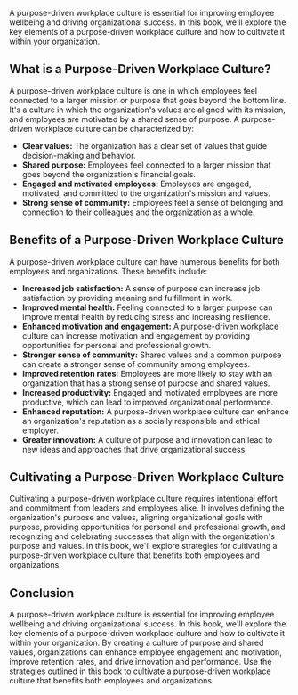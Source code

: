 
A purpose-driven workplace culture is essential for improving employee wellbeing and driving organizational success. In this book, we'll explore the key elements of a purpose-driven workplace culture and how to cultivate it within your organization.

What is a Purpose-Driven Workplace Culture?
-------------------------------------------

A purpose-driven workplace culture is one in which employees feel connected to a larger mission or purpose that goes beyond the bottom line. It's a culture in which the organization's values are aligned with its mission, and employees are motivated by a shared sense of purpose. A purpose-driven workplace culture can be characterized by:

* **Clear values:** The organization has a clear set of values that guide decision-making and behavior.
* **Shared purpose:** Employees feel connected to a larger mission that goes beyond the organization's financial goals.
* **Engaged and motivated employees:** Employees are engaged, motivated, and committed to the organization's mission and values.
* **Strong sense of community:** Employees feel a sense of belonging and connection to their colleagues and the organization as a whole.

Benefits of a Purpose-Driven Workplace Culture
----------------------------------------------

A purpose-driven workplace culture can have numerous benefits for both employees and organizations. These benefits include:

* **Increased job satisfaction:** A sense of purpose can increase job satisfaction by providing meaning and fulfillment in work.
* **Improved mental health:** Feeling connected to a larger purpose can improve mental health by reducing stress and increasing resilience.
* **Enhanced motivation and engagement:** A purpose-driven workplace culture can increase motivation and engagement by providing opportunities for personal and professional growth.
* **Stronger sense of community:** Shared values and a common purpose can create a stronger sense of community among employees.
* **Improved retention rates:** Employees are more likely to stay with an organization that has a strong sense of purpose and shared values.
* **Increased productivity:** Engaged and motivated employees are more productive, which can lead to improved organizational performance.
* **Enhanced reputation:** A purpose-driven workplace culture can enhance an organization's reputation as a socially responsible and ethical employer.
* **Greater innovation:** A culture of purpose and innovation can lead to new ideas and approaches that drive organizational success.

Cultivating a Purpose-Driven Workplace Culture
----------------------------------------------

Cultivating a purpose-driven workplace culture requires intentional effort and commitment from leaders and employees alike. It involves defining the organization's purpose and values, aligning organizational goals with purpose, providing opportunities for personal and professional growth, and recognizing and celebrating successes that align with the organization's purpose and values. In this book, we'll explore strategies for cultivating a purpose-driven workplace culture that benefits both employees and organizations.

Conclusion
----------

A purpose-driven workplace culture is essential for improving employee wellbeing and driving organizational success. In this book, we'll explore the key elements of a purpose-driven workplace culture and how to cultivate it within your organization. By creating a culture of purpose and shared values, organizations can enhance employee engagement and motivation, improve retention rates, and drive innovation and performance. Use the strategies outlined in this book to cultivate a purpose-driven workplace culture that benefits both employees and organizations.
